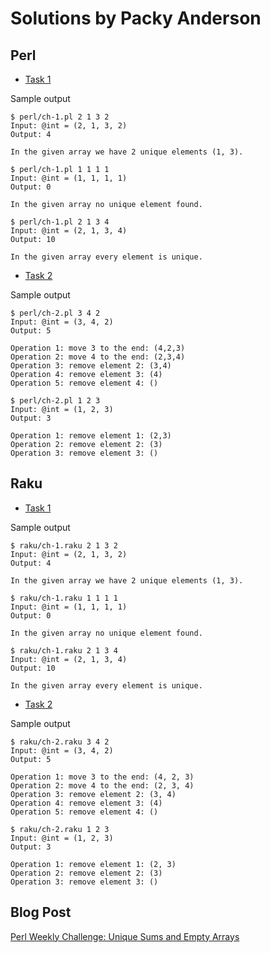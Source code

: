 # Solutions by Packy Anderson

## Perl

* [Task 1](perl/ch-1.pl)

Sample output
```
$ perl/ch-1.pl 2 1 3 2
Input: @int = (2, 1, 3, 2)
Output: 4

In the given array we have 2 unique elements (1, 3).

$ perl/ch-1.pl 1 1 1 1
Input: @int = (1, 1, 1, 1)
Output: 0

In the given array no unique element found.

$ perl/ch-1.pl 2 1 3 4
Input: @int = (2, 1, 3, 4)
Output: 10

In the given array every element is unique.
```
* [Task 2](perl/ch-2.pl)

Sample output
```
$ perl/ch-2.pl 3 4 2
Input: @int = (3, 4, 2)
Output: 5

Operation 1: move 3 to the end: (4,2,3)
Operation 2: move 4 to the end: (2,3,4)
Operation 3: remove element 2: (3,4)
Operation 4: remove element 3: (4)
Operation 5: remove element 4: ()

$ perl/ch-2.pl 1 2 3
Input: @int = (1, 2, 3)
Output: 3

Operation 1: remove element 1: (2,3)
Operation 2: remove element 2: (3)
Operation 3: remove element 3: ()
```

## Raku

* [Task 1](raku/ch-1.raku)

Sample output
```
$ raku/ch-1.raku 2 1 3 2
Input: @int = (2, 1, 3, 2)
Output: 4

In the given array we have 2 unique elements (1, 3).

$ raku/ch-1.raku 1 1 1 1
Input: @int = (1, 1, 1, 1)
Output: 0

In the given array no unique element found.

$ raku/ch-1.raku 2 1 3 4
Input: @int = (2, 1, 3, 4)
Output: 10

In the given array every element is unique.
```

* [Task 2](raku/ch-2.raku)

Sample output
```
$ raku/ch-2.raku 3 4 2
Input: @int = (3, 4, 2)
Output: 5

Operation 1: move 3 to the end: (4, 2, 3)
Operation 2: move 4 to the end: (2, 3, 4)
Operation 3: remove element 2: (3, 4)
Operation 4: remove element 3: (4)
Operation 5: remove element 4: ()

$ raku/ch-2.raku 1 2 3
Input: @int = (1, 2, 3)
Output: 3

Operation 1: remove element 1: (2, 3)
Operation 2: remove element 2: (3)
Operation 3: remove element 3: ()
```

## Blog Post

[Perl Weekly Challenge: Unique Sums and Empty Arrays](http://packy.dardan.com/2023/08/02/perl-weekly-challenge-unique-sums-and-empty-arrays/)
